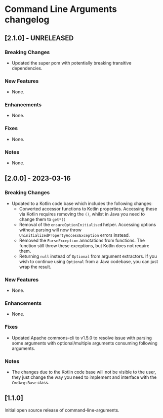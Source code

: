 # Command Line Arguments changelog

## [2.1.0] - UNRELEASED

### Breaking Changes

* Updated the super pom with potentially breaking transitive dependencies.

### New Features

* None.

### Enhancements

* None.

### Fixes

* None.

### Notes

* None.

## [2.0.0] - 2023-03-16

### Breaking Changes

* Updated to a Kotlin code base which includes the following changes:
    * Converted accessor functions to Kotlin properties. Accessing these via Kotlin requires removing the `()`, whilst in Java you need to change them
      to `get*()`
    * Removal of the `ensureOptionInitialised` helper. Accessing options without parsing will now throw `UninitializedPropertyAccessException` errors instead.
    * Removed the `ParseException` annotations from functions. The function still throw these exceptions, but Kotlin does not require them.
    * Returning `null` instead of `Optional` from argument extractors. If you wish to continue using `Optional` from a Java codebase, you can just wrap the
      result.

### New Features

* None.

### Enhancements

* None.

### Fixes

* Updated Apache commons-cli to v1.5.0 to resolve issue with parsing some arguments with optional/multiple arguments consuming following arguments.

### Notes

* The changes due to the Kotlin code base will not be visible to the user, they just change the way you need to implement and interface with the `CmdArgsBase`
  class.

## [1.1.0]

Initial open source release of command-line-arguments.
